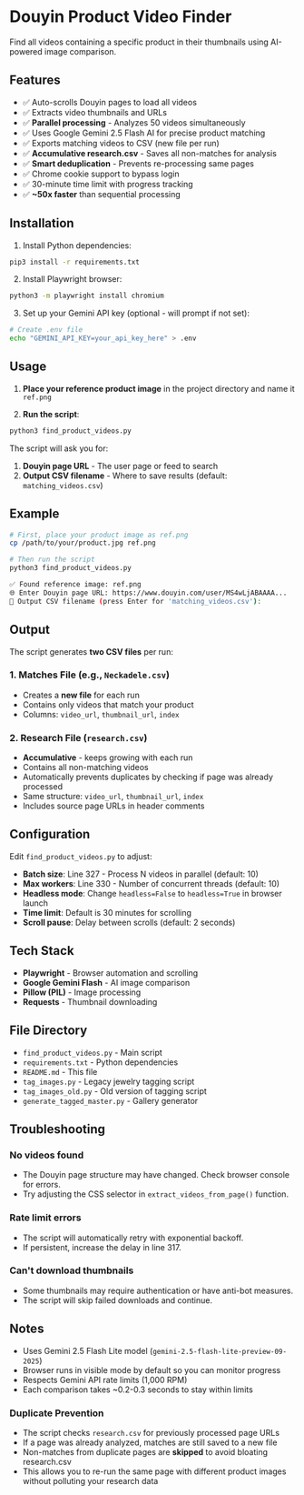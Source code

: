 # Douyin Product Video Finder

Find all videos containing a specific product in their thumbnails using AI-powered image comparison.

## Features

- ✅ Auto-scrolls Douyin pages to load all videos
- ✅ Extracts video thumbnails and URLs
- ✅ **Parallel processing** - Analyzes 50 videos simultaneously
- ✅ Uses Google Gemini 2.5 Flash AI for precise product matching
- ✅ Exports matching videos to CSV (new file per run)
- ✅ **Accumulative research.csv** - Saves all non-matches for analysis
- ✅ **Smart deduplication** - Prevents re-processing same pages
- ✅ Chrome cookie support to bypass login
- ✅ 30-minute time limit with progress tracking
- ✅ **~50x faster** than sequential processing

## Installation

1. Install Python dependencies:
```bash
pip3 install -r requirements.txt
```

2. Install Playwright browser:
```bash
python3 -m playwright install chromium
```

3. Set up your Gemini API key (optional - will prompt if not set):
```bash
# Create .env file
echo "GEMINI_API_KEY=your_api_key_here" > .env
```

## Usage

1. **Place your reference product image** in the project directory and name it `ref.png`

2. **Run the script**:
```bash
python3 find_product_videos.py
```

The script will ask you for:
1. **Douyin page URL** - The user page or feed to search
2. **Output CSV filename** - Where to save results (default: `matching_videos.csv`)

## Example

```bash
# First, place your product image as ref.png
cp /path/to/your/product.jpg ref.png

# Then run the script
python3 find_product_videos.py

✅ Found reference image: ref.png
🌐 Enter Douyin page URL: https://www.douyin.com/user/MS4wLjABAAAA...
💾 Output CSV filename (press Enter for 'matching_videos.csv'): 
```

## Output

The script generates **two CSV files** per run:

### 1. Matches File (e.g., `Neckadele.csv`)
- Creates a **new file** for each run
- Contains only videos that match your product
- Columns: `video_url`, `thumbnail_url`, `index`

### 2. Research File (`research.csv`)
- **Accumulative** - keeps growing with each run
- Contains all non-matching videos
- Automatically prevents duplicates by checking if page was already processed
- Same structure: `video_url`, `thumbnail_url`, `index`
- Includes source page URLs in header comments

## Configuration

Edit `find_product_videos.py` to adjust:
- **Batch size**: Line 327 - Process N videos in parallel (default: 10)
- **Max workers**: Line 330 - Number of concurrent threads (default: 10)
- **Headless mode**: Change `headless=False` to `headless=True` in browser launch
- **Time limit**: Default is 30 minutes for scrolling
- **Scroll pause**: Delay between scrolls (default: 2 seconds)

## Tech Stack

- **Playwright** - Browser automation and scrolling
- **Google Gemini Flash** - AI image comparison
- **Pillow (PIL)** - Image processing
- **Requests** - Thumbnail downloading

## File Directory

- `find_product_videos.py` - Main script
- `requirements.txt` - Python dependencies
- `README.md` - This file
- `tag_images.py` - Legacy jewelry tagging script
- `tag_images_old.py` - Old version of tagging script
- `generate_tagged_master.py` - Gallery generator

## Troubleshooting

### No videos found
- The Douyin page structure may have changed. Check browser console for errors.
- Try adjusting the CSS selector in `extract_videos_from_page()` function.

### Rate limit errors
- The script will automatically retry with exponential backoff.
- If persistent, increase the delay in line 317.

### Can't download thumbnails
- Some thumbnails may require authentication or have anti-bot measures.
- The script will skip failed downloads and continue.

## Notes

- Uses Gemini 2.5 Flash Lite model (`gemini-2.5-flash-lite-preview-09-2025`)
- Browser runs in visible mode by default so you can monitor progress
- Respects Gemini API rate limits (1,000 RPM)
- Each comparison takes ~0.2-0.3 seconds to stay within limits

### Duplicate Prevention

- The script checks `research.csv` for previously processed page URLs
- If a page was already analyzed, matches are still saved to a new file
- Non-matches from duplicate pages are **skipped** to avoid bloating research.csv
- This allows you to re-run the same page with different product images without polluting your research data
